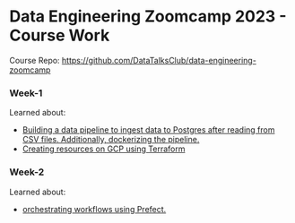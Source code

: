 # Data Engineering Zoomcamp 2023 - Course Work

Course Repo: https://github.com/DataTalksClub/data-engineering-zoomcamp

### Week-1

Learned about:
- [Building a data pipeline to ingest data to Postgres after reading from CSV files. Additionally, dockerizing the pipeline.](https://github.com/Aditya-Gupta1/data-engineering-projects/tree/de-zoomcamp-2023/ingest_data_postgres)
- [Creating resources on GCP using Terraform](https://github.com/Aditya-Gupta1/data-engineering-projects/tree/de-zoomcamp-2023/terraform)

### Week-2

Learned about:
- [orchestrating workflows using Prefect.](https://github.com/Aditya-Gupta1/data-engineering-projects/tree/de-zoomcamp-2023/prefect)